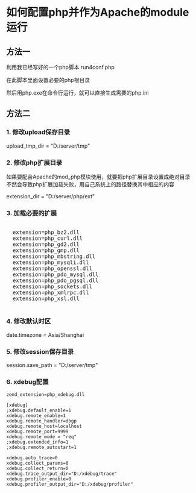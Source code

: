 # 如何配置php并作为Apache的module运行

## 方法一

利用我已经写好的一个php脚本 run4conf.php

在此脚本里面设置必要的php根目录

然后用php.exe在命令行运行，就可以直接生成需要的php.ini

## 方法二

### 1. 修改upload保存目录

  upload_tmp_dir = "D:/server/tmp"

### 2. 修改php扩展目录

  如果要配合Apache的mod_php模块使用，就要把php扩展目录设置成绝对目录       <br>
  不然会导致php扩展加载失败，用自己系统上的路径替换其中相应的内容

  extension_dir = "D:/server/php/ext"

### 3. 加载必要的扩展

<pre>

  extension=php_bz2.dll
  extension=php_curl.dll
  extension=php_gd2.dll
  extension=php_gmp.dll
  extension=php_mbstring.dll
  extension=php_mysqli.dll
  extension=php_openssl.dll
  extension=php_pdo_mysql.dll
  extension=php_pdo_pgsql.dll
  extension=php_sockets.dll
  extension=php_xmlrpc.dll
  extension=php_xsl.dll

</pre>

### 4. 修改默认时区

  date.timezone = Asia/Shanghai

### 5. 修改session保存目录

  session.save_path = "D:/server/tmp"

### 6. xdebug配置

```
zend_extension=php_xdebug.dll

[xdebug]
;xdebug.default_enable=1
xdebug.remote_enable=1
xdebug.remote_handler=dbgp
xdebug.remote_host=localhost
xdebug.remote_port=9999
xdebug.remote_mode = "req"
;xdebug.extended_info=1
;xdebug.remote_autostart=1

xdebug.auto_trace=0
xdebug.collect_params=0
xdebug.collect_return=0
xdebug.trace_output_dir="D:/xdebug/trace"
xdebug.profiler_enable=0
xdebug.profiler_output_dir="D:/xdebug/profiler"
```


